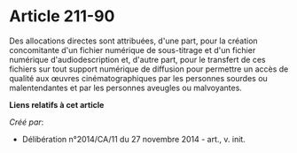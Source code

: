 # Article 211-90

Des allocations directes sont attribuées, d'une part, pour la création concomitante d'un fichier numérique de sous-titrage et
d'un fichier numérique d'audiodescription et, d'autre part, pour le transfert de ces fichiers sur tout support numérique de
diffusion pour permettre un accès de qualité aux œuvres cinématographiques par les personnes sourdes ou malentendantes et par
les personnes aveugles ou malvoyantes.

**Liens relatifs à cet article**

_Créé par_:

  - Délibération n°2014/CA/11 du 27 novembre 2014 - art., v. init.
